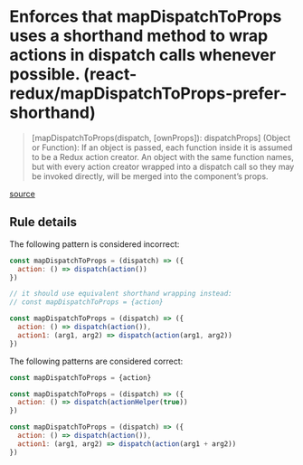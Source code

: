 #  Enforces that mapDispatchToProps uses a shorthand method to wrap actions in dispatch calls whenever possible. (react-redux/mapDispatchToProps-prefer-shorthand)

>[mapDispatchToProps(dispatch, [ownProps]): dispatchProps] (Object or Function): If an object is passed, each function inside it is assumed to be a Redux action creator. An object with the same function names, but with every action creator wrapped into a dispatch call so they may be invoked directly, will be merged into the component’s props.

[source](https://github.com/reactjs/react-redux/blob/master/docs/api.md#connectmapstatetoprops-mapdispatchtoprops-mergeprops-options)

## Rule details

The following pattern is considered incorrect:

```js
const mapDispatchToProps = (dispatch) => ({
  action: () => dispatch(action())
})

// it should use equivalent shorthand wrapping instead:
// const mapDispatchToProps = {action}
```

```js
const mapDispatchToProps = (dispatch) => ({
  action: () => dispatch(action()),
  action1: (arg1, arg2) => dispatch(action(arg1, arg2))
})
```

The following patterns are considered correct:


```js
const mapDispatchToProps = {action}
```

```js
const mapDispatchToProps = (dispatch) => ({
  action: () => dispatch(actionHelper(true))
})
```

```js
const mapDispatchToProps = (dispatch) => ({
  action: () => dispatch(action()),
  action1: (arg1, arg2) => dispatch(action(arg1 + arg2))
})
```
